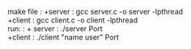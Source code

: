 make file : +server : gcc server.c -o server -lpthread                              
            +client : gcc client.c -o client -lpthread                                          
run:      : + server : ./server Port                                                        
+client : ./client "name user" Port
